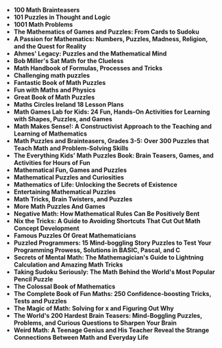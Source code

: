 
<ul>
  
 <li><b><a target="_blank" href="https://github.com/manjunath5496/Math-Tricks-Books/blob/master/thm(1).pdf" style="text-decoration:none;">100 Math Brainteasers</a></b></li>
  
<li><b><a target="_blank" href="https://github.com/manjunath5496/Math-Tricks-Books/blob/master/thm(2).pdf" style="text-decoration:none;">101 Puzzles in Thought and Logic</a></b></li>

<li><b><a target="_blank" href="https://github.com/manjunath5496/Math-Tricks-Books/blob/master/thm(3).pdf" style="text-decoration:none;"> 1001 Math Problems</a></b></li>                         
  <li><b><a target="_blank" href="https://github.com/manjunath5496/Math-Tricks-Books/blob/master/thm(4).pdf" style="text-decoration:none;">The Mathematics of Games and Puzzles: From Cards to Sudoku</a></b></li>  
     <li><b><a target="_blank" href="https://github.com/manjunath5496/Math-Tricks-Books/blob/master/thm(5).pdf" style="text-decoration:none;">A Passion for Mathematics: Numbers, Puzzles, Madness, Religion, and the Quest for Reality</a></b></li>  
   <li><b><a target="_blank" href="https://github.com/manjunath5496/Math-Tricks-Books/blob/master/thm(6).pdf" style="text-decoration:none;">Ahmes' Legacy: Puzzles and the Mathematical Mind</a></b></li>  
                                             

 <li><b><a target="_blank" href="https://github.com/manjunath5496/Math-Tricks-Books/blob/master/thm(7).pdf" style="text-decoration:none;">Bob Miller's Sat Math for the Clueless</a></b></li>
  
<li><b><a target="_blank" href="https://github.com/manjunath5496/Math-Tricks-Books/blob/master/thm(8).pdf" style="text-decoration:none;">Math Handbook of Formulas, Processes and Tricks</a></b></li>

<li><b><a target="_blank" href="https://github.com/manjunath5496/Math-Tricks-Books/blob/master/thm(9).pdf" style="text-decoration:none;">Challenging math puzzles</a></b></li>                         
  <li><b><a target="_blank" href="https://github.com/manjunath5496/Math-Tricks-Books/blob/master/thm(10).pdf" style="text-decoration:none;">Fantastic Book of Math Puzzles</a></b></li>  
     <li><b><a target="_blank" href="https://github.com/manjunath5496/Math-Tricks-Books/blob/master/thm(11).pdf" style="text-decoration:none;">Fun with Maths and Physics</a></b></li>  
   <li><b><a target="_blank" href="https://github.com/manjunath5496/Math-Tricks-Books/blob/master/thm(12).pdf" style="text-decoration:none;">Great Book of Math Puzzles</a></b></li>  
                                             
<li><b><a target="_blank" href="https://github.com/manjunath5496/Math-Tricks-Books/blob/master/thm(13).pdf" style="text-decoration:none;">Maths Circles Ireland 18 Lesson Plans</a></b></li>                         
  <li><b><a target="_blank" href="https://github.com/manjunath5496/Math-Tricks-Books/blob/master/thm(14).pdf" style="text-decoration:none;">Math Games Lab for Kids: 24 Fun, Hands-On Activities for Learning with Shapes, Puzzles, and Games</a></b></li>  
     <li><b><a target="_blank" href="https://github.com/manjunath5496/Math-Tricks-Books/blob/master/thm(15).pdf" style="text-decoration:none;"> Math Makes Sense!: A Constructivist Approach to the Teaching and Learning of Mathematics</a></b></li>  
   <li><b><a target="_blank" href="https://github.com/manjunath5496/Math-Tricks-Books/blob/master/thm(16).pdf" style="text-decoration:none;">Math Puzzles and Brainteasers, Grades 3-5: Over 300 Puzzles that Teach Math and Problem-Solving Skills</a></b></li>  
                                             
  <li><b><a target="_blank" href="https://github.com/manjunath5496/Math-Tricks-Books/blob/master/thm(17).pdf" style="text-decoration:none;">The Everything Kids' Math Puzzles Book: Brain Teasers, Games, and Activities for Hours of Fun </a></b></li>  
     <li><b><a target="_blank" href="https://github.com/manjunath5496/Math-Tricks-Books/blob/master/thm(18).pdf" style="text-decoration:none;">Mathematical Fun, Games and Puzzles</a></b></li>  
   <li><b><a target="_blank" href="https://github.com/manjunath5496/Math-Tricks-Books/blob/master/thm(19).pdf" style="text-decoration:none;">Mathematical Puzzles and Curiosities</a></b></li>  

  <li><b><a target="_blank" href="https://github.com/manjunath5496/Math-Tricks-Books/blob/master/thm(20).pdf" style="text-decoration:none;">Mathematics of Life: Unlocking the Secrets of Existence</a></b></li>  
     <li><b><a target="_blank" href="https://github.com/manjunath5496/Math-Tricks-Books/blob/master/thm(21).pdf" style="text-decoration:none;">Entertaining Mathematical Puzzles</a></b></li>  
   <li><b><a target="_blank" href="https://github.com/manjunath5496/Math-Tricks-Books/blob/master/thm(22).pdf" style="text-decoration:none;">Math Tricks, Brain Twisters, and Puzzles</a></b></li>  


 <li><b><a target="_blank" href="https://github.com/manjunath5496/Math-Tricks-Books/blob/master/thm(23).pdf" style="text-decoration:none;">More Math Puzzles And Games</a></b></li>  
     <li><b><a target="_blank" href="https://github.com/manjunath5496/Math-Tricks-Books/blob/master/thm(24).pdf" style="text-decoration:none;">Negative Math: How Mathematical Rules Can Be Positively Bent</a></b></li>  
   <li><b><a target="_blank" href="https://github.com/manjunath5496/Math-Tricks-Books/blob/master/thm(25).pdf" style="text-decoration:none;">Nix the Tricks: A Guide to Avoiding Shortcuts That Cut Out Math Concept Development</a></b></li>  

  <li><b><a target="_blank" href="https://github.com/manjunath5496/Math-Tricks-Books/blob/master/thm(26).pdf" style="text-decoration:none;">Famous Puzzles Of Great Mathematicians</a></b></li>  
     <li><b><a target="_blank" href="https://github.com/manjunath5496/Math-Tricks-Books/blob/master/thm(27).rar" style="text-decoration:none;"> Puzzled Programmers: 15 Mind-boggling Story Puzzles to Test Your Programming Prowess, Solutions in BASIC, Pascal, and C</a></b></li>  
   <li><b><a target="_blank" href="https://github.com/manjunath5496/Math-Tricks-Books/blob/master/thm(28).pdf" style="text-decoration:none;">Secrets of Mental Math: The Mathemagician's Guide to Lightning Calculation and Amazing Math Tricks </a></b></li>  

<li><b><a target="_blank" href="https://github.com/manjunath5496/Math-Tricks-Books/blob/master/thm(29).pdf" style="text-decoration:none;">Taking Sudoku Seriously: The Math Behind the World's Most Popular Pencil Puzzle </a></b></li>  

   <li><b><a target="_blank" href="https://github.com/manjunath5496/Math-Tricks-Books/blob/master/thm(30).rar" style="text-decoration:none;">The Colossal Book of Mathematics</a></b></li>  

<li><b><a target="_blank" href="https://github.com/manjunath5496/Math-Tricks-Books/blob/master/thm(31).pdf" style="text-decoration:none;">The Complete Book of Fun Maths: 250 Confidence-boosting Tricks, Tests and Puzzles</a></b></li>  

  <li><b><a target="_blank" href="https://github.com/manjunath5496/Math-Tricks-Books/blob/master/thm(32).pdf" style="text-decoration:none;">The Magic of Math: Solving for x and Figuring Out Why</a></b></li>  

<li><b><a target="_blank" href="https://github.com/manjunath5496/Math-Tricks-Books/blob/master/thm(33).pdf" style="text-decoration:none;">The World's 200 Hardest Brain Teasers: Mind-Boggling Puzzles, Problems, and Curious Questions to Sharpen Your Brain </a></b></li>  

   <li><b><a target="_blank" href="https://github.com/manjunath5496/Math-Tricks-Books/blob/master/thm(34).pdf" style="text-decoration:none;">Weird Math: A Teenage Genius and His Teacher Reveal the Strange Connections Between Math and Everyday Life</a></b></li>  






</ul>
